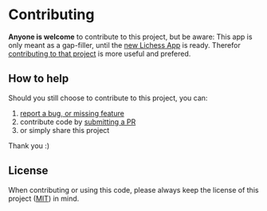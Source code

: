 # Contributing

**Anyone is welcome** to contribute to this project, but be aware:
This app is only meant as a gap-filler, until the [new Lichess App](https://github.com/lichess-org/mobile) is ready.
Therefor [contributing to that project](https://github.com/lichess-org/mobile/blob/main/CONTRIBUTING.md) is more useful and prefered.

## How to help
Should you still choose to contribute to this project, you can:
1. [report a bug, or missing feature](https://github.com/forgottosave/LichessWebApp/issues/new)
2. contribute code by [submitting a PR](https://github.com/forgottosave/LichessWebApp/compare)
3. or simply share this project

Thank you :)

## License
When contributing or using this code, please always keep the license of this project ([MIT](https://opensource.org/license/mit/)) in mind.
